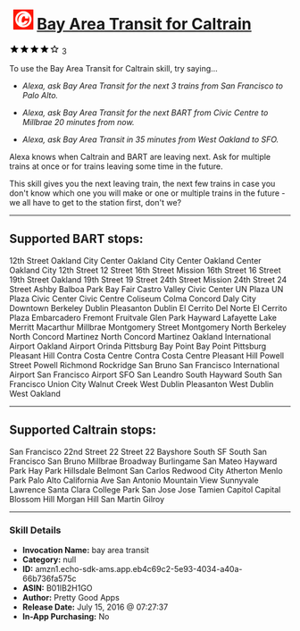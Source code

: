 # &nbsp;<img src="skill_icon" alt="Bay Area Transit for Caltrain icon" width="36"> [Bay Area Transit for Caltrain](http://alexa.amazon.com/#skills/amzn1.echo-sdk-ams.app.eb4c69c2-5e93-4034-a40a-66b736fa575c)
![4 stars](../../images/ic_star_black_18dp_1x.png)![4 stars](../../images/ic_star_black_18dp_1x.png)![4 stars](../../images/ic_star_black_18dp_1x.png)![4 stars](../../images/ic_star_black_18dp_1x.png)![4 stars](../../images/ic_star_border_black_18dp_1x.png) 3

To use the Bay Area Transit for Caltrain skill, try saying...

* *Alexa, ask Bay Area Transit for the next 3 trains from San Francisco to Palo Alto.*

* *Alexa, ask Bay Area Transit for the next BART from Civic Centre to Millbrae 20 minutes from now.*

* *Alexa, ask Bay Area Transit in 35 minutes from West Oakland to SFO.*

Alexa knows when Caltrain and BART are leaving next. Ask for multiple trains at once or for trains leaving some time in the future.

This skill gives you the next leaving train, the next few trains in case you don't know which one you will make or one or multiple trains in the future - we all have to get to the station first, don't we?


-------------------------------
Supported BART stops:
-------------------------------
12th Street Oakland City Center
Oakland City Center
Oakland Center
Oakland City
12th Street
12 Street
16th Street Mission
16th Street
16 Street
19th Street Oakland
19th Street
19 Street
24th Street Mission
24th Street
24 Street
Ashby
Balboa Park
Bay Fair
Castro Valley
Civic Center UN Plaza
UN Plaza
Civic Center
Civic Centre
Coliseum
Colma
Concord
Daly City
Downtown Berkeley
Dublin Pleasanton
Dublin
El Cerrito Del Norte
El Cerrito Plaza
Embarcadero
Fremont
Fruitvale
Glen Park
Hayward
Lafayette
Lake Merritt
Macarthur
Millbrae
Montgomery Street
Montgomery
North Berkeley
North Concord Martinez
North Concord
Martinez
Oakland International Airport
Oakland Airport
Orinda
Pittsburg Bay Point
Bay Point
Pittsburg
Pleasant Hill Contra Costa Centre
Contra Costa Centre
Pleasant Hill
Powell Street
Powell
Richmond
Rockridge
San Bruno
San Francisco International Airport
San Francisco Airport
SFO
San Leandro
South Hayward
South San Francisco
Union City
Walnut Creek
West Dublin Pleasanton
West Dublin
West Oakland


----------------------------------
Supported Caltrain stops:
----------------------------------
San Francisco
22nd Street
22 Street
22
Bayshore
South SF
South San Francisco
San Bruno
Millbrae
Broadway
Burlingame
San Mateo
Hayward Park
Hay Park
Hillsdale
Belmont
San Carlos
Redwood City
Atherton
Menlo Park
Palo Alto
California Ave
San Antonio
Mountain View
Sunnyvale
Lawrence
Santa Clara
College Park
San Jose
Jose
Tamien
Capitol
Capital
Blossom Hill
Morgan Hill
San Martin
Gilroy

***

### Skill Details

* **Invocation Name:** bay area transit
* **Category:** null
* **ID:** amzn1.echo-sdk-ams.app.eb4c69c2-5e93-4034-a40a-66b736fa575c
* **ASIN:** B01IB2H1GO
* **Author:** Pretty Good Apps
* **Release Date:** July 15, 2016 @ 07:27:37
* **In-App Purchasing:** No
